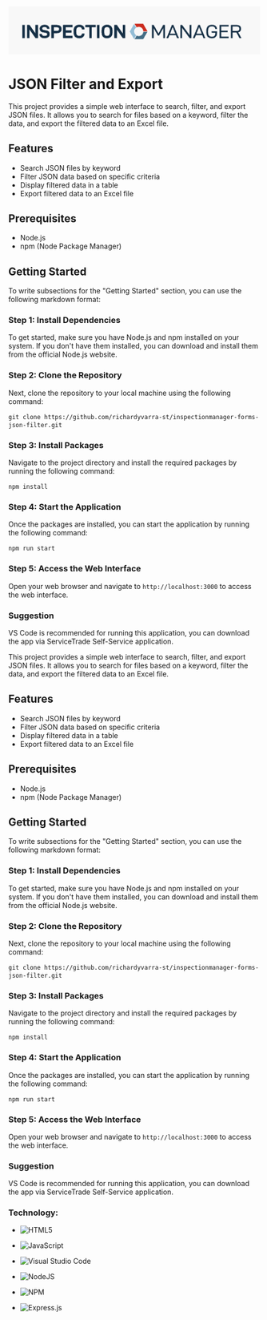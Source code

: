 ![IspecMan](public/IspecMan.png) 
# JSON Filter and Export
This project provides a simple web interface to search, filter, and export JSON files. It allows you to search for files based on a keyword, filter the data, and export the filtered data to an Excel file.


## Features

- Search JSON files by keyword
- Filter JSON data based on specific criteria
- Display filtered data in a table
- Export filtered data to an Excel file

## Prerequisites

- Node.js
- npm (Node Package Manager)

## Getting Started
To write subsections for the "Getting Started" section, you can use the following markdown format:

### Step 1: Install Dependencies
To get started, make sure you have Node.js and npm installed on your system. If you don't have them installed, you can download and install them from the official Node.js website.

### Step 2: Clone the Repository
Next, clone the repository to your local machine using the following command:

```
git clone https://github.com/richardyvarra-st/inspectionmanager-forms-json-filter.git
```

### Step 3: Install Packages
Navigate to the project directory and install the required packages by running the following command:

```
npm install
```

### Step 4: Start the Application
Once the packages are installed, you can start the application by running the following command:

```
npm run start
```

### Step 5: Access the Web Interface
Open your web browser and navigate to `http://localhost:3000` to access the web interface.

### Suggestion 
VS Code is recommended for running this application, you can download the app via ServiceTrade Self-Service application.

This project provides a simple web interface to search, filter, and export JSON files. It allows you to search for files based on a keyword, filter the data, and export the filtered data to an Excel file.

## Features

- Search JSON files by keyword
- Filter JSON data based on specific criteria
- Display filtered data in a table
- Export filtered data to an Excel file

## Prerequisites

- Node.js
- npm (Node Package Manager)

## Getting Started
To write subsections for the "Getting Started" section, you can use the following markdown format:

### Step 1: Install Dependencies
To get started, make sure you have Node.js and npm installed on your system. If you don't have them installed, you can download and install them from the official Node.js website.

### Step 2: Clone the Repository
Next, clone the repository to your local machine using the following command:

```
git clone https://github.com/richardyvarra-st/inspectionmanager-forms-json-filter.git
```

### Step 3: Install Packages
Navigate to the project directory and install the required packages by running the following command:

```
npm install
```

### Step 4: Start the Application
Once the packages are installed, you can start the application by running the following command:

```
npm run start
```

### Step 5: Access the Web Interface
Open your web browser and navigate to `http://localhost:3000` to access the web interface.

### Suggestion 
VS Code is recommended for running this application, you can download the app via ServiceTrade Self-Service application.

### Technology:
- ![HTML5](https://img.shields.io/badge/html5-%23E34F26.svg?style=for-the-badge&logo=html5&logoColor=white)

- ![JavaScript](https://img.shields.io/badge/javascript-%23323330.svg?style=for-the-badge&logo=javascript&logoColor=%23F7DF1E)

- ![Visual Studio Code](https://img.shields.io/badge/Visual%20Studio%20Code-0078d7.svg?style=for-the-badge&logo=visual-studio-code&logoColor=white)

- ![NodeJS](https://img.shields.io/badge/node.js-6DA55F?style=for-the-badge&logo=node.js&logoColor=white)

- ![NPM](https://img.shields.io/badge/NPM-%23CB3837.svg?style=for-the-badge&logo=npm&logoColor=white)

- ![Express.js](https://img.shields.io/badge/express.js-%23404d59.svg?style=for-the-badge&logo=express&logoColor=%2361DAFB)



